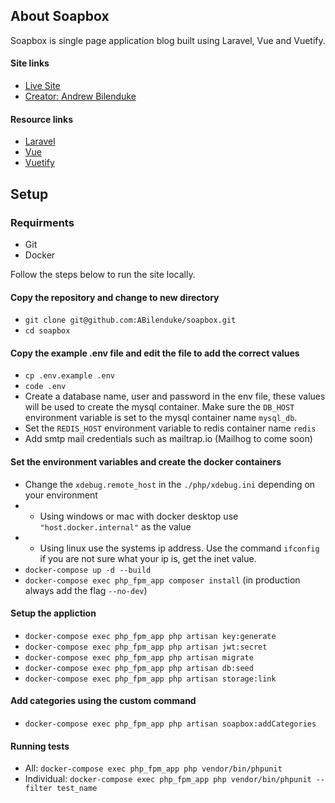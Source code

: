## About Soapbox

Soapbox is single page application blog built using Laravel, Vue and Vuetify.

#### Site links
- [Live Site](https://soapbox.andrewbilenduke.com)
- [Creator: Andrew Bilenduke](https://andrewbilenduke.com)

#### Resource links
- [Laravel](https://laravel.com)
- [Vue](https://vuejs.org)
- [Vuetify](https://vuetifyjs.com)

## Setup

### Requirments
- Git
- Docker

Follow the steps below to run the site locally.

#### Copy the repository and change to new directory
- `git clone git@github.com:ABilenduke/soapbox.git`
- `cd soapbox`

#### Copy the example .env file and edit the file to add the correct values
- `cp .env.example .env`
- `code .env`
- Create a database name, user and password in the env file, these values will be used to create the mysql container. Make sure the `DB_HOST` environment variable is set to the mysql container name `mysql_db`.
- Set the `REDIS_HOST` environment variable to redis container name `redis`
- Add smtp mail credentials such as mailtrap.io (Mailhog to come soon)

#### Set the environment variables and create the docker containers
- Change the `xdebug.remote_host` in the `./php/xdebug.ini` depending on your environment
- - Using windows or mac with docker desktop use `"host.docker.internal"` as the value
- - Using linux use the systems ip address. Use the command `ifconfig` if you are not sure what your ip is, get the inet value.
- `docker-compose up -d --build`
- `docker-compose exec php_fpm_app composer install` (in production always add the flag `--no-dev`)

#### Setup the appliction
- `docker-compose exec php_fpm_app php artisan key:generate`
- `docker-compose exec php_fpm_app php artisan jwt:secret`
- `docker-compose exec php_fpm_app php artisan migrate`
- `docker-compose exec php_fpm_app php artisan db:seed`
- `docker-compose exec php_fpm_app php artisan storage:link`

#### Add categories using the custom command
- `docker-compose exec php_fpm_app php artisan soapbox:addCategories`

#### Running tests
- All: `docker-compose exec php_fpm_app php vendor/bin/phpunit`
- Individual: `docker-compose exec php_fpm_app php vendor/bin/phpunit --filter test_name`